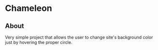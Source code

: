 # Chameleon

## About

Very simple project that allows the user to change site's background color just by hovering the proper circle.
